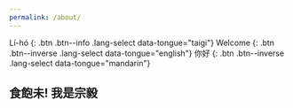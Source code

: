 ```yaml
---
permalink: /about/
---
```



Lí-hó
{: .btn .btn--info .lang-select data-tongue="taigi"}
Welcome
{: .btn .btn--inverse .lang-select data-tongue="english"}
你好
{: .btn .btn--inverse .lang-select data-tongue="mandarin"}

<div data-tongue="taigi">
   <h2>食飽未! 我是宗毅</h2>
</div>


<div data-tongue="english" style="display:none;">
   <h2>Hey friends, I'm Chung-Yi.</h2>
</div>


<div data-tongue="mandarin" style="display:none;">
   <h2>我是宗毅，很高興認識你！</h2>
   <p>
      :tada: 就在剛剛，我加入Kronos量化交易團隊啦！
      <span style="float:right">
         <a href="/assets/files/resume.pdf">:point_right: 我的履歷</a>
      </span>
   </p>
   <p>
      我來自一座海上的島嶼，於淡江水蕩蕩、觀音霧重重中成長；
      自詡為藍天之子，期能敦品勵學、愛國愛人。
   </p>   
   <p>
      一直對語言及其哲學充滿濃厚的興趣；
      重拾台文之後，盼透過更多的本土語言更加了解自己腳下的這片土地。
   </p>
</div>